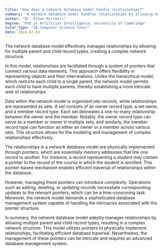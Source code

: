 ```yaml
---
title: "How does a network database model handle relationships?"
summary: "A network database model handles relationships by allowing multiple parent and child record types, forming a complex network structure."
author: "Dr. Ethan Mitchell"
degree: "PhD in Artificial Intelligence, University of Cambridge"
tutor_type: "IB Computer Science Tutor"
date: 2024-02-03
---
```


The network database model effectively manages relationships by allowing for multiple parent and child record types, creating a complex network structure.

In this model, relationships are facilitated through a system of pointers that connect various data elements. This approach offers flexibility in representing objects and their interrelations. Unlike the hierarchical model, which restricts each child to a single parent, the network model permits each child to have multiple parents, thereby establishing a more intricate web of relationships.

Data within the network model is organized into records, while relationships are represented as sets. A set consists of an owner record type, a set name, and a member record type. Each set delineates a one-to-many relationship between the owner and the member. Notably, the owner record type can serve as a member or owner in multiple sets, and similarly, the member record type can function as either an owner or a member across various sets. This structure allows for the modeling and management of complex relationships effectively.

The relationships in a network database model are physically implemented through pointers, which are essentially memory addresses that link one record to another. For instance, a record representing a student may contain a pointer to the record of the course in which the student is enrolled. This pointer-based mechanism enables efficient traversal of relationships within the database.

However, managing these pointers can introduce complexity. Operations such as adding, deleting, or updating records necessitate corresponding updates to the relevant pointers, which can be a time-consuming task. Moreover, the network model demands a sophisticated database management system capable of handling the intricacies associated with the pointer structure.

In summary, the network database model adeptly manages relationships by allowing multiple parent and child record types, resulting in a complex network structure. This model utilizes pointers to physically implement relationships, facilitating efficient database traversal. Nevertheless, the management of these pointers can be intricate and requires an advanced database management system.
    